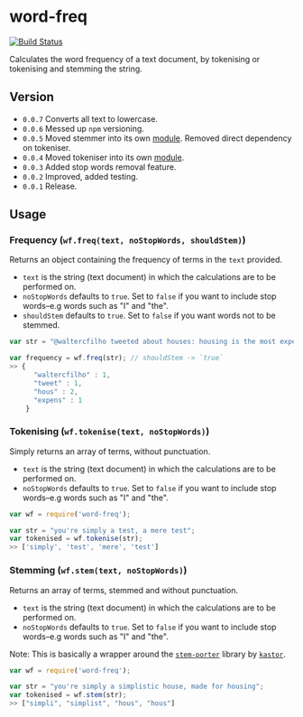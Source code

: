word-freq
=========
[![Build Status](https://travis-ci.org/waltervascarvalho/word-freq.svg?branch=master)](https://travis-ci.org/waltervascarvalho/word-freq)

Calculates the word frequency of a text document, by tokenising or tokenising and stemming the string.

## Version
* `0.0.7` Converts all text to lowercase. 
* `0.0.6` Messed up `npm` versioning.
* `0.0.5` Moved stemmer into its own [module](https://github.com/waltervascarvalho/stm). Removed direct dependency on tokeniser.
* `0.0.4` Moved tokeniser into its own [module](https://github.com/waltervascarvalho/tkn).
* `0.0.3` Added stop words removal feature.
* `0.0.2` Improved, added testing.
* `0.0.1` Release.

## Usage

### Frequency (`wf.freq(text, noStopWords, shouldStem)`)
Returns an object containing the frequency of terms in the `text` provided.
* `text` is the string (text document) in which the calculations are to be performed on.
* `noStopWords` defaults to `true`. Set to `false` if you want to include stop words–e.g words such as "I" and "the".
* `shouldStem` defaults to `true`. Set to `false` if you want words not to be stemmed.
 
```javascript
var str = "@waltercfilho tweeted about houses: housing is the most expensive thing ever f#!*";

var frequency = wf.freq(str); // shouldStem -> `true`
>> {
      "waltercfilho" : 1,
      "tweet" : 1,
      "hous" : 2,
      "expens" : 1
    }
```

### Tokenising (`wf.tokenise(text, noStopWords)`)
Simply returns an array of terms, without punctuation.

* `text` is the string (text document) in which the calculations are to be performed on.
* `noStopWords` defaults to `true`. Set to `false` if you want to include stop words–e.g words such as "I" and "the".

```javascript
var wf = require('word-freq');

var str = "you're simply a test, a mere test";
var tokenised = wf.tokenise(str);
>> ['simply', 'test', 'mere', 'test']

```

### Stemming (`wf.stem(text, noStopWords)`)
Returns an array of terms, stemmed and without punctuation.

* `text` is the string (text document) in which the calculations are to be performed on.
* `noStopWords` defaults to `true`. Set to `false` if you want to include stop words–e.g words such as "I" and "the".

Note: This is basically a wrapper around the [`stem-porter`](https://www.npmjs.org/package/stem-porter) library by [`kastor`](https://www.npmjs.org/~kastor).

```javascript
var wf = require('word-freq');

var str = "you're simply a simplistic house, made for housing";
var tokenised = wf.stem(str);
>> ["simpli", "simplist", "hous", "hous"]
```

